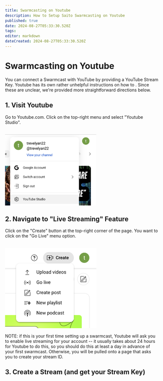 ```yaml
---
title: Swarmcasting on Youtube
description: How to Setup Saito Swarmcasting on Youtube
published: true
date: 2024-08-27T05:33:30.520Z
tags: 
editor: markdown
dateCreated: 2024-08-27T05:33:30.520Z
---
```


# Swarmcasting on Youtube

You can connect a Swarmcast with YouTube by providing a YouTube Stream Key. Youtube has its own rather unhelpful instructions on how to . Since these are unclear, we're provided more straightforward directions below.

## 1. Visit Youtube

Go to Youtube.com. Click on the top-right menu and select "Youtube Studio".

<br />
<img src="/media_gallery/youtube_studio.png" style="width:300px;" />


## 2. Navigate to "Live Streaming" Feature

Click on the "Create" button at the top-right corner of the page. You want to click on the "Go Live" menu option.

<br />
<img src="/media_gallery/youtube_create.png" style="width:300px;" />

NOTE: if this is your first time setting up a swarmcast, Youtube will ask you to enable live streaming for your account -- it usually takes about 24 hours for Youtube to do this, so you should do this at least a day in advance of your first swarmcast. Otherwise, you will be pulled onto a page that asks you to create your stream ID.


## 3. Create a Stream (and get your Stream Key)


